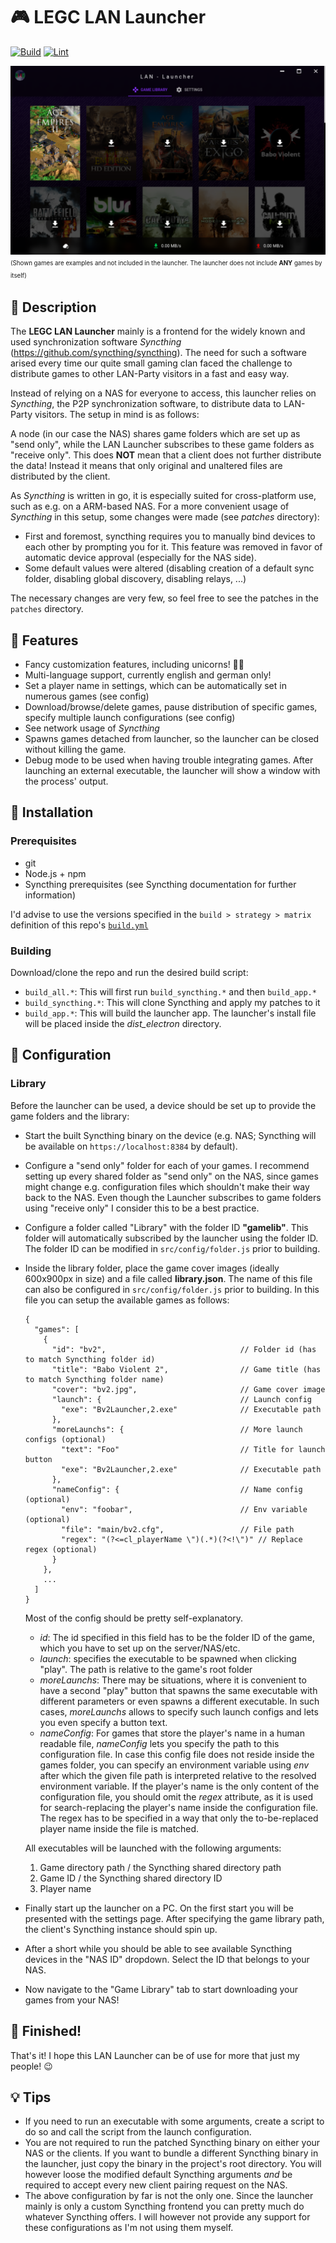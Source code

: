 # :video_game: LEGC LAN Launcher

[![Build](https://github.com/jul13579/le-lan-launcher/actions/workflows/build.yml/badge.svg?branch=master)](https://github.com/jul13579/le-lan-launcher/actions/workflows/build.yml)
[![Lint](https://github.com/jul13579/le-lan-launcher/actions/workflows/lint.yml/badge.svg?branch=master)](https://github.com/jul13579/le-lan-launcher/actions/workflows/lint.yml)

![Launcher preview](preview.png "Launcher preview")
<sup><sub>(Shown games are examples and not included in the launcher. The launcher does not include **ANY** games by itself)</sup></sub>

## :book: Description
The **LEGC LAN Launcher** mainly is a frontend for the widely known and used synchronization software *Syncthing* (https://github.com/syncthing/syncthing). The need for such a software arised every time our quite small gaming clan faced the challenge to distribute games to other LAN-Party visitors in a fast and easy way.

Instead of relying on a NAS for everyone to access, this launcher relies on *Syncthing*, the P2P synchronization software, to distribute data to LAN-Party visitors. The setup in mind is as follows:

A node (in our case the NAS) shares game folders which are set up as "send only", while the LAN Launcher subscribes to these game folders as "receive only". This does **NOT** mean that a client does not further distribute the data! Instead it means that only original and unaltered files are distributed by the client.

As *Syncthing* is written in go, it is especially suited for cross-platform use, such as e.g. on a ARM-based NAS. For a more convenient usage of *Syncthing* in this setup, some changes were made (see *patches* directory):
* First and foremost, syncthing requires you to manually bind devices to each other by prompting you for it. This feature was removed in favor of automatic device approval (especially for the NAS side).
* Some default values were altered (disabling creation of a default sync folder, disabling global discovery, disabling relays, ...)

The necessary changes are very few, so feel free to see the patches in the `patches` directory.

## :metal: Features
* Fancy customization features, including unicorns! :unicorn::rainbow:
* Multi-language support, currently english and german only!
* Set a player name in settings, which can be automatically set in numerous games (see config)
* Download/browse/delete games, pause distribution of specific games, specify multiple launch configurations (see config)
* See network usage of *Syncthing*
* Spawns games detached from launcher, so the launcher can be closed without killing the game.
* Debug mode to be used when having trouble integrating games. After launching an external executable, the launcher will show a window with the process' output.

## :floppy_disk: Installation
### Prerequisites
* git
* Node.js + npm
* Syncthing prerequisites (see Syncthing documentation for further information)

I'd advise to use the versions specified in the `build > strategy > matrix` definition of this repo's [`build.yml`](https://github.com/jul13579/le-lan-launcher/blob/master/.github/workflows/build.yml)

### Building
Download/clone the repo and run the desired build script:
* `build_all.*`: This will first run `build_syncthing.*` and then `build_app.*`
* `build_syncthing.*`: This will clone Syncthing and apply my patches to it
* `build_app.*`: This will build the launcher app. The launcher's install file will be placed inside the *dist_electron* directory.

## :wrench: Configuration
### Library
Before the launcher can be used, a device should be set up to provide the game folders and the library:

* Start the built Syncthing binary on the device (e.g. NAS; Syncthing will be available on `https://localhost:8384` by default).

* Configure a "send only" folder for each of your games. I recommend setting up every shared folder as "send only" on the NAS, since games might change e.g. configuration files which shouldn't make their way back to the NAS. Even though the Launcher subscribes to game folders using "receive only" I consider this to be a best practice.

* Configure a folder called "Library" with the folder ID **"gamelib"**. This folder will automatically subscribed by the launcher using the folder ID. The folder ID can be modified in `src/config/folder.js` prior to building.

* Inside the library folder, place the game cover images (ideally 600x900px in size) and a file called **library.json**. The name of this file can also be configured in `src/config/folder.js` prior to building. In this file you can setup the available games as follows:
  ```
  {
    "games": [
      {
        "id": "bv2",                              // Folder id (has to match Syncthing folder id)
        "title": "Babo Violent 2",                // Game title (has to match Syncthing folder name)
        "cover": "bv2.jpg",                       // Game cover image
        "launch": {                               // Launch config
          "exe": "Bv2Launcher,2.exe"              // Executable path
        },
        "moreLaunchs": {                          // More launch configs (optional)
          "text": "Foo"                           // Title for launch button
          "exe": "Bv2Launcher,2.exe"              // Executable path
        },
        "nameConfig": {                           // Name config (optional)
          "env": "foobar",                        // Env variable (optional)
          "file": "main/bv2.cfg",                 // File path
          "regex": "(?<=cl_playerName \")(.*)(?<!\")" // Replace regex (optional)
        }
      },
      ...
    ]
  }
  ```
  Most of the config should be pretty self-explanatory.
  * *id*: The id specified in this field has to be the folder ID of the game, which you have to set up on the server/NAS/etc.
  * *launch*: specifies the executable to be spawned when clicking "play". The path is relative to the game's root folder
  * *moreLaunchs*: There may be situations, where it is convenient to have a second "play" button that spawns the same executable with different parameters or even spawns a different executable. In such cases, *moreLaunchs* allows to specify such launch configs and lets you even specify a button text.
  * *nameConfig*: For games that store the player's name in a human readable file, *nameConfig* lets you specify the path to this configuration file. In case this config file does not reside inside the games folder, you can specify an environment variable using *env* after which the given file path is interpreted relative to the resolved environment variable. If the player's name is the only content of the configuration file, you should omit the *regex* attribute, as it is used for search-replacing the player's name inside the configuration file. The regex has to be specified in a way that only the to-be-replaced player name inside the file is matched.

  All executables will be launched with the following arguments:
  1. Game directory path / the Syncthing shared directory path
  2. Game ID / the Syncthing shared directory ID
  3. Player name

* Finally start up the launcher on a PC. On the first start you will be presented with the settings page. After specifying the game library path, the client's Syncthing instance should spin up.

* After a short while you should be able to see available Syncthing devices in the "NAS ID" dropdown. Select the ID that belongs to your NAS.

* Now navigate to the "Game Library" tab to start downloading your games from your NAS!

## :tada: Finished!
That's it! I hope this LAN Launcher can be of use for more that just my people! :wink:

## :bulb: Tips
* If you need to run an executable with some arguments, create a script to do so and call the script from the launch configuration.
* You are not required to run the patched Syncthing binary on either your NAS or the clients. If you want to bundle a different Syncthing binary in the launcher, just copy the binary in the project's root directory. You will however loose the modified default Syncthing arguments *and* be required to accept every new client pairing request on the NAS.
* The above configuration by far is not the only one. Since the launcher mainly is only a custom Syncthing frontend you can pretty much do whatever Syncthing offers. I will however not provide any support for these configurations as I'm not using them myself.